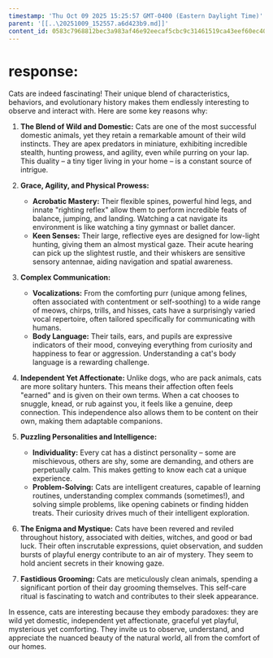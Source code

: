 ```yaml
---
timestamp: 'Thu Oct 09 2025 15:25:57 GMT-0400 (Eastern Daylight Time)'
parent: '[[..\20251009_152557.a6d423b9.md]]'
content_id: 0583c7968812bec3a983af46e92eecaf5cbc9c31461519ca43eef60ec405c170
---
```


# response:

Cats are indeed fascinating! Their unique blend of characteristics, behaviors, and evolutionary history makes them endlessly interesting to observe and interact with. Here are some key reasons why:

1. **The Blend of Wild and Domestic:** Cats are one of the most successful domestic animals, yet they retain a remarkable amount of their wild instincts. They are apex predators in miniature, exhibiting incredible stealth, hunting prowess, and agility, even while purring on your lap. This duality – a tiny tiger living in your home – is a constant source of intrigue.

2. **Grace, Agility, and Physical Prowess:**
   * **Acrobatic Mastery:** Their flexible spines, powerful hind legs, and innate "righting reflex" allow them to perform incredible feats of balance, jumping, and landing. Watching a cat navigate its environment is like watching a tiny gymnast or ballet dancer.
   * **Keen Senses:** Their large, reflective eyes are designed for low-light hunting, giving them an almost mystical gaze. Their acute hearing can pick up the slightest rustle, and their whiskers are sensitive sensory antennae, aiding navigation and spatial awareness.

3. **Complex Communication:**
   * **Vocalizations:** From the comforting purr (unique among felines, often associated with contentment or self-soothing) to a wide range of meows, chirps, trills, and hisses, cats have a surprisingly varied vocal repertoire, often tailored specifically for communicating with humans.
   * **Body Language:** Their tails, ears, and pupils are expressive indicators of their mood, conveying everything from curiosity and happiness to fear or aggression. Understanding a cat's body language is a rewarding challenge.

4. **Independent Yet Affectionate:** Unlike dogs, who are pack animals, cats are more solitary hunters. This means their affection often feels "earned" and is given on their own terms. When a cat chooses to snuggle, knead, or rub against you, it feels like a genuine, deep connection. This independence also allows them to be content on their own, making them adaptable companions.

5. **Puzzling Personalities and Intelligence:**
   * **Individuality:** Every cat has a distinct personality – some are mischievous, others are shy, some are demanding, and others are perpetually calm. This makes getting to know each cat a unique experience.
   * **Problem-Solving:** Cats are intelligent creatures, capable of learning routines, understanding complex commands (sometimes!), and solving simple problems, like opening cabinets or finding hidden treats. Their curiosity drives much of their intelligent exploration.

6. **The Enigma and Mystique:** Cats have been revered and reviled throughout history, associated with deities, witches, and good or bad luck. Their often inscrutable expressions, quiet observation, and sudden bursts of playful energy contribute to an air of mystery. They seem to hold ancient secrets in their knowing gaze.

7. **Fastidious Grooming:** Cats are meticulously clean animals, spending a significant portion of their day grooming themselves. This self-care ritual is fascinating to watch and contributes to their sleek appearance.

In essence, cats are interesting because they embody paradoxes: they are wild yet domestic, independent yet affectionate, graceful yet playful, mysterious yet comforting. They invite us to observe, understand, and appreciate the nuanced beauty of the natural world, all from the comfort of our homes.
